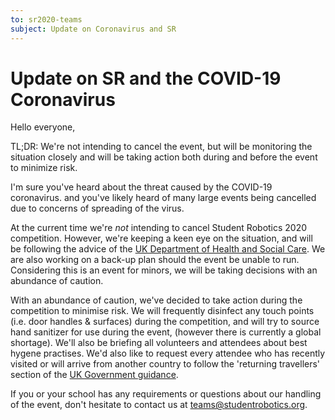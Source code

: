 ```yaml
---
to: sr2020-teams
subject: Update on Coronavirus and SR
---
```


# Update on SR and the COVID-19 Coronavirus

Hello everyone, 

TL;DR: We're not intending to cancel the event, but will be monitoring the situation closely and will be taking action both during and before the event to minimize risk.

I'm sure you've heard about the threat caused by the COVID-19 coronavirus. and you've likely heard of many large events being cancelled due to concerns of spreading of the virus.

At the current time we're *not* intending to cancel Student Robotics 2020 competition. However, we're keeping a keen eye on the situation, and will be following the advice of the [UK Department of Health and Social Care][uk-coronavirus-page]. We are also working on a back-up plan should the event be unable to run. Considering this is an event for minors, we will be taking decisions with an abundance of caution.

With an abundance of caution, we've decided to take action during the competition to minimise risk. We will frequently disinfect any touch points (i.e. door handles & surfaces) during the competition, and will try to source hand sanitizer for use during the event, (however there is currently a global shortage). We'll also be briefing all volunteers and attendees about best hygene practises. We'd also like to request every attendee who has recently visited or will arrive from another country to follow the 'returning travellers' section of the [UK Government guidance][returning-travellers].

If you or your school has any requirements or questions about our handling of the event, don't hesitate to contact us at teams@studentrobotics.org.

[uk-coronavirus-page]: https://www.gov.uk/guidance/coronavirus-covid-19-information-for-the-public
[returning-travellers]: https://www.gov.uk/guidance/coronavirus-covid-19-information-for-the-public#returning-travellers

